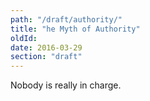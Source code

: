 ```yaml
---
path: "/draft/authority/"
title: "he Myth of Authority"
oldId: 
date: 2016-03-29
section: "draft"
---
```

Nobody is really in charge.
